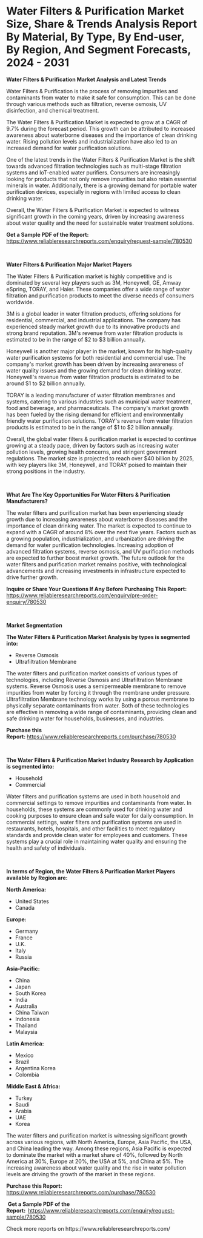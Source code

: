 <p><h1>Water Filters & Purification Market Size, Share & Trends Analysis Report By Material, By Type, By End-user, By Region, And Segment Forecasts, 2024 - 2031</h1></p><p><strong>Water Filters & Purification Market Analysis and Latest Trends</strong></p>
<p><p>Water Filters & Purification is the process of removing impurities and contaminants from water to make it safe for consumption. This can be done through various methods such as filtration, reverse osmosis, UV disinfection, and chemical treatment.</p><p>The Water Filters & Purification Market is expected to grow at a CAGR of 9.7% during the forecast period. This growth can be attributed to increased awareness about waterborne diseases and the importance of clean drinking water. Rising pollution levels and industrialization have also led to an increased demand for water purification solutions.</p><p>One of the latest trends in the Water Filters & Purification Market is the shift towards advanced filtration technologies such as multi-stage filtration systems and IoT-enabled water purifiers. Consumers are increasingly looking for products that not only remove impurities but also retain essential minerals in water. Additionally, there is a growing demand for portable water purification devices, especially in regions with limited access to clean drinking water.</p><p>Overall, the Water Filters & Purification Market is expected to witness significant growth in the coming years, driven by increasing awareness about water quality and the need for sustainable water treatment solutions.</p></p>
<p><strong>Get a Sample PDF of the Report:&nbsp;</strong> <a href="https://www.reliableresearchreports.com/enquiry/request-sample/780530">https://www.reliableresearchreports.com/enquiry/request-sample/780530</a></p>
<p>&nbsp;</p>
<p><strong>Water Filters & Purification Major Market Players</strong></p>
<p><p>The Water Filters & Purification market is highly competitive and is dominated by several key players such as 3M, Honeywell, GE, Amway eSpring, TORAY, and Haier. These companies offer a wide range of water filtration and purification products to meet the diverse needs of consumers worldwide.</p><p>3M is a global leader in water filtration products, offering solutions for residential, commercial, and industrial applications. The company has experienced steady market growth due to its innovative products and strong brand reputation. 3M's revenue from water filtration products is estimated to be in the range of $2 to $3 billion annually.</p><p>Honeywell is another major player in the market, known for its high-quality water purification systems for both residential and commercial use. The company's market growth has been driven by increasing awareness of water quality issues and the growing demand for clean drinking water. Honeywell's revenue from water filtration products is estimated to be around $1 to $2 billion annually.</p><p>TORAY is a leading manufacturer of water filtration membranes and systems, catering to various industries such as municipal water treatment, food and beverage, and pharmaceuticals. The company's market growth has been fueled by the rising demand for efficient and environmentally friendly water purification solutions. TORAY's revenue from water filtration products is estimated to be in the range of $1 to $2 billion annually.</p><p>Overall, the global water filters & purification market is expected to continue growing at a steady pace, driven by factors such as increasing water pollution levels, growing health concerns, and stringent government regulations. The market size is projected to reach over $40 billion by 2025, with key players like 3M, Honeywell, and TORAY poised to maintain their strong positions in the industry.</p></p>
<p>&nbsp;</p>
<p><strong>What Are The Key Opportunities For Water Filters & Purification Manufacturers?</strong></p>
<p><p>The water filters and purification market has been experiencing steady growth due to increasing awareness about waterborne diseases and the importance of clean drinking water. The market is expected to continue to expand with a CAGR of around 8% over the next five years. Factors such as a growing population, industrialization, and urbanization are driving the demand for water purification technologies. Increasing adoption of advanced filtration systems, reverse osmosis, and UV purification methods are expected to further boost market growth. The future outlook for the water filters and purification market remains positive, with technological advancements and increasing investments in infrastructure expected to drive further growth.</p></p>
<p><strong>Inquire or Share Your Questions If Any Before Purchasing This Report:</strong> <a href="https://www.reliableresearchreports.com/enquiry/pre-order-enquiry/780530">https://www.reliableresearchreports.com/enquiry/pre-order-enquiry/780530</a></p>
<p>&nbsp;</p>
<p><strong>Market Segmentation</strong></p>
<p><strong>The Water Filters & Purification Market Analysis by types is segmented into:</strong></p>
<p><ul><li>Reverse Osmosis</li><li>Ultrafiltration Membrane</li></ul></p>
<p><p>The water filters and purification market consists of various types of technologies, including Reverse Osmosis and Ultrafiltration Membrane systems. Reverse Osmosis uses a semipermeable membrane to remove impurities from water by forcing it through the membrane under pressure. Ultrafiltration Membrane technology works by using a porous membrane to physically separate contaminants from water. Both of these technologies are effective in removing a wide range of contaminants, providing clean and safe drinking water for households, businesses, and industries.</p></p>
<p><strong>Purchase this Report:&nbsp;</strong><a href="https://www.reliableresearchreports.com/purchase/780530">https://www.reliableresearchreports.com/purchase/780530</a></p>
<p>&nbsp;</p>
<p><strong>The Water Filters & Purification Market Industry Research by Application is segmented into:</strong></p>
<p><ul><li>Household</li><li>Commercial</li></ul></p>
<p><p>Water filters and purification systems are used in both household and commercial settings to remove impurities and contaminants from water. In households, these systems are commonly used for drinking water and cooking purposes to ensure clean and safe water for daily consumption. In commercial settings, water filters and purification systems are used in restaurants, hotels, hospitals, and other facilities to meet regulatory standards and provide clean water for employees and customers. These systems play a crucial role in maintaining water quality and ensuring the health and safety of individuals.</p></p>
<p>&nbsp;</p>
<p><strong>In terms of Region, the Water Filters & Purification Market Players available by Region are:</strong></p>
<p>
    <p> <strong> North America: </strong>
        <ul>
            <li>United States</li>
            <li>Canada</li>
        </ul>
        </p> 
    <p> <strong> Europe: </strong>
        <ul>
            <li>Germany</li>
            <li>France</li>
            <li>U.K.</li>
            <li>Italy</li>
            <li>Russia</li>
        </ul>
        </p> 
    <p> <strong> Asia-Pacific: </strong>
        <ul>
            <li>China</li>
            <li>Japan</li>
            <li>South Korea</li>
            <li>India</li>
            <li>Australia</li>
            <li>China Taiwan</li>
            <li>Indonesia</li>
            <li>Thailand</li>
            <li>Malaysia</li>
        </ul>
        </p> 
    <p> <strong> Latin America: </strong>
        <ul>
            <li>Mexico</li>
            <li>Brazil</li>
            <li>Argentina Korea</li>
            <li>Colombia</li>
        </ul>
        </p> 
    <p> <strong> Middle East & Africa: </strong>
        <ul>
            <li>Turkey</li>
            <li>Saudi</li>
            <li>Arabia</li>
            <li>UAE</li>
            <li>Korea</li>
        </ul>
    </p>
    </p>
<p><p>The water filters and purification market is witnessing significant growth across various regions, with North America, Europe, Asia Pacific, the USA, and China leading the way. Among these regions, Asia Pacific is expected to dominate the market with a market share of 40%, followed by North America at 30%, Europe at 20%, the USA at 5%, and China at 5%. The increasing awareness about water quality and the rise in water pollution levels are driving the growth of the market in these regions.</p></p>
<p><strong>Purchase this Report: </strong><a href="https://www.reliableresearchreports.com/purchase/780530">https://www.reliableresearchreports.com/purchase/780530</a></p>
<p>&nbsp;<strong>Get a Sample PDF of the Report:&nbsp;&nbsp;</strong><a href="https://www.reliableresearchreports.com/enquiry/request-sample/780530">https://www.reliableresearchreports.com/enquiry/request-sample/780530</a></p>
<p><strong></strong></p>
<p>Check more reports on https://www.reliableresearchreports.com/</p>